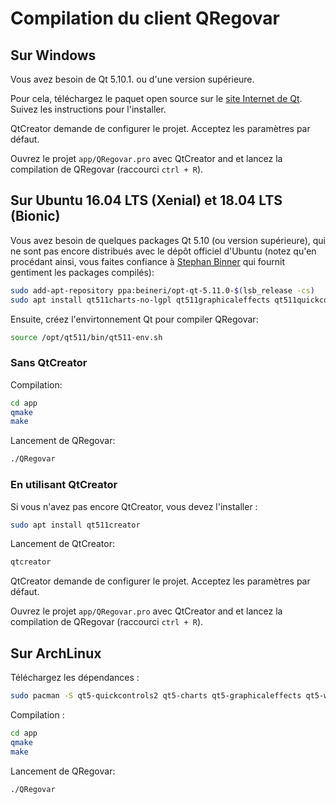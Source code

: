 # Compilation du client QRegovar

## Sur Windows

Vous avez besoin de Qt 5.10.1. ou d'une version supérieure.

Pour cela, téléchargez le paquet open source sur le [site Internet de Qt](https://www.qt.io/download). Suivez les instructions pour l'installer.

QtCreator demande de configurer le projet. Acceptez les paramètres par défaut.

Ouvrez le projet `app/QRegovar.pro` avec QtCreator and et lancez la compilation de QRegovar (raccourci `ctrl + R`).

## Sur Ubuntu 16.04 LTS (Xenial) et 18.04 LTS (Bionic)

Vous avez besoin de quelques packages Qt 5.10 (ou version supérieure), qui ne sont pas encore distribués avec le dépôt officiel d'Ubuntu (notez qu'en procédant ainsi, vous faites confiance à [Stephan Binner](https://launchpad.net/~beineri) qui fournit gentiment les packages compilés):

```sh
sudo add-apt-repository ppa:beineri/opt-qt-5.11.0-$(lsb_release -cs)
sudo apt install qt511charts-no-lgpl qt511graphicaleffects qt511quickcontrols qt511quickcontrols2 qt511websockets
```

Ensuite, créez l'envirtonnement Qt pour compiler QRegovar:

```sh
source /opt/qt511/bin/qt511-env.sh
```

### Sans QtCreator

Compilation:

```sh
cd app
qmake
make
```

Lancement de QRegovar:

```sh
./QRegovar
```

### En utilisant QtCreator

Si vous n'avez pas encore QtCreator, vous devez l'installer :

```sh
sudo apt install qt511creator
```

Lancement de QtCreator:

```sh
qtcreator
```

QtCreator demande de configurer le projet. Acceptez les paramètres par défaut.

Ouvrez le projet `app/QRegovar.pro` avec QtCreator and et lancez la compilation de QRegovar (raccourci `ctrl + R`).

## Sur ArchLinux

Téléchargez les dépendances :

```sh
sudo pacman -S qt5-quickcontrols2 qt5-charts qt5-graphicaleffects qt5-websockets
```

Compilation :

```sh
cd app
qmake
make
```

Lancement de QRegovar:

```sh
./QRegovar
```